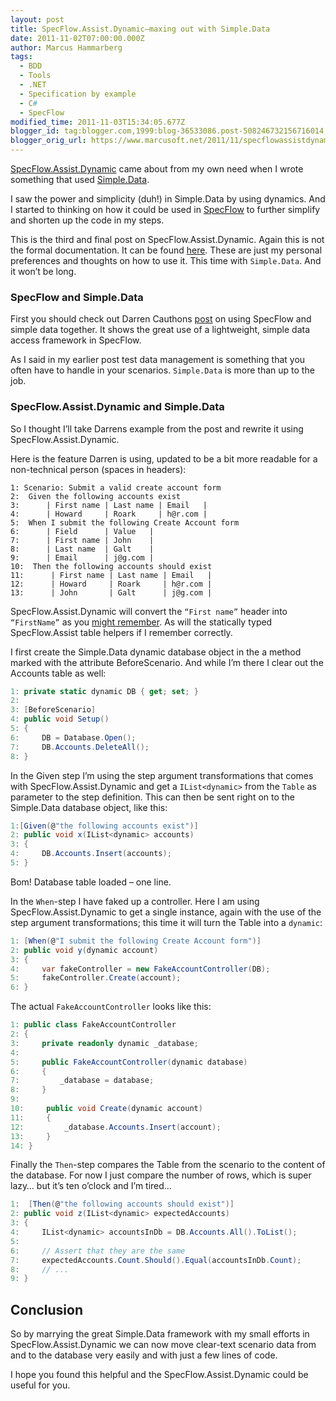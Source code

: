 ```yaml
---
layout: post
title: SpecFlow.Assist.Dynamic–maxing out with Simple.Data
date: 2011-11-02T07:00:00.000Z
author: Marcus Hammarberg
tags:
  - BDD
  - Tools
  - .NET
  - Specification by example
  - C#
  - SpecFlow
modified_time: 2011-11-03T15:34:05.677Z
blogger_id: tag:blogger.com,1999:blog-36533086.post-508246732156716014
blogger_orig_url: https://www.marcusoft.net/2011/11/specflowassistdynamicmaxing-out-with.html
---
```


<a href="https://github.com/marcusoftnet/SpecFlow.Assist.Dynamic" target="_blank">SpecFlow.Assist.Dynamic</a> came about from my own need when I wrote something that used <a href="https://github.com/markrendle/Simple.Data" target="_blank">Simple.Data</a>.

I saw the power and simplicity (duh!) in Simple.Data by using dynamics. And I started to thinking on how it could be used in <a href="http://www.blogger.com/www.specflow.org" target="_blank">SpecFlow</a> to further simplify and shorten up the code in my steps.

This is the third and final post on SpecFlow.Assist.Dynamic. Again this is not the formal documentation. It can be found <a href="https://github.com/marcusoftnet/SpecFlow.Assist.Dynamic/wiki" target="_blank">here</a>. These are just my personal preferences and thoughts on how to use it. This time with `Simple.Data`. And it won’t be long.

### SpecFlow and Simple.Data

First you should check out Darren Cauthons <a href="http://darrencauthon.posterous.com/61641417"
target="_blank">post</a> on using SpecFlow and simple data together. It shows the great use of a lightweight, simple data access framework in SpecFlow.

As I said in my earlier post test data management is something that you often have to handle in your scenarios. `Simple.Data` is more than up to the job.

### SpecFlow.Assist.Dynamic and Simple.Data

So I thought I’ll take Darrens example from the post and rewrite it
using SpecFlow.Assist.Dynamic.

Here is the feature Darren is using, updated to be a bit more readable for a non-technical person (spaces in headers):

```gherkin
1: Scenario: Submit a valid create account form
2:  Given the following accounts exist
3:      | First name | Last name | Email   |
4:      | Howard     | Roark     | h@r.com |
5:  When I submit the following Create Account form
6:      | Field      | Value   |
7:      | First name | John    |
8:      | Last name  | Galt    |
9:      | Email      | j@g.com |
10:  Then the following accounts should exist
11:      | First name | Last name | Email   |
12:      | Howard     | Roark     | h@r.com |
13:      | John       | Galt      | j@g.com |
```

SpecFlow.Assist.Dynamic will convert the `“First name”` header into `“FirstName”` as you <a href="https://github.com/marcusoftnet/SpecFlow.Assist.Dynamic/wiki/Conventions-used" target="_blank">might remember</a>. As will the statically typed SpecFlow.Assist table helpers if I remember correctly.

I first create the Simple.Data dynamic database object in the a method marked with the attribute BeforeScenario. And while I’m there I clear out the Accounts table as well:

```csharp
1: private static dynamic DB { get; set; }
2: 
3: [BeforeScenario]
4: public void Setup()
5: {
6:     DB = Database.Open();
7:     DB.Accounts.DeleteAll();
8: }
```

In the Given step I’m using the step argument transformations that comes with SpecFlow.Assist.Dynamic and get a `IList<dynamic>` from the `Table` as parameter to the step definition. This can then be sent right
on to the Simple.Data database object, like this:

```csharp
1:[Given(@"the following accounts exist")]
2: public void x(IList<dynamic> accounts)
3: {
4:     DB.Accounts.Insert(accounts);
5: }
```

Bom! Database table loaded – one line.

In the `When`-step I have faked up a controller. Here I am using SpecFlow.Assist.Dynamic to get a single instance, again with the use of
the step argument transformations; this time it will turn the Table into a `dynamic`:

```csharp
1: [When(@"I submit the following Create Account form")]
2: public void y(dynamic account)
3: {
4:     var fakeController = new FakeAccountController(DB);
5:     fakeController.Create(account);
6: }
```

The actual `FakeAccountController` looks like this:

```csharp
1: public class FakeAccountController
2: {
3:     private readonly dynamic _database;
4: 
5:     public FakeAccountController(dynamic database)
6:     {
7:         _database = database;
8:     }
9: 
10:     public void Create(dynamic account)
11:     {
12:         _database.Accounts.Insert(account);
13:     }
14: }
```

Finally the `Then`-step compares the Table from the scenario to the content of the database. For now I just compare the number of rows,
which is super lazy… but it’s ten o’clock and I’m tired…

```csharp
1:  [Then(@"the following accounts should exist")]
2: public void z(IList<dynamic> expectedAccounts)
3: {
4:     IList<dynamic> accountsInDb = DB.Accounts.All().ToList();
5:
6:     // Assert that they are the same
7:     expectedAccounts.Count.Should().Equal(accountsInDb.Count);
8:     // ...
9: }
```

## Conclusion

So by marrying the great Simple.Data framework with my small efforts in SpecFlow.Assist.Dynamic we can now move clear-text scenario data from and to the database very easily and with just a few lines of code.

I hope you found this helpful and the SpecFlow.Assist.Dynamic could be useful for you.
